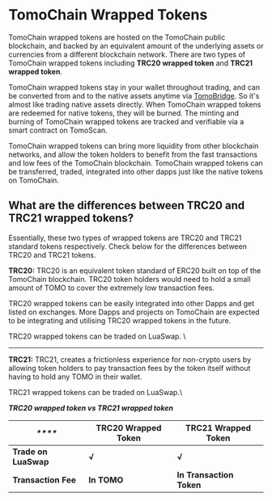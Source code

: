 # TomoChain Wrapped Tokens

TomoChain wrapped tokens are hosted on the TomoChain public blockchain, and backed by an equivalent amount of the underlying assets or currencies from a different blockchain network. There are two types of TomoChain wrapped tokens including **TRC20 wrapped token** and **TRC21 wrapped token**.

TomoChain wrapped tokens stay in your wallet throughout trading, and can be converted from and to the native assets anytime via [TomoBridge](https://bridge.tomochain.com/). So it's almost like trading native assets directly. When TomoChain wrapped tokens are redeemed for native tokens, they will be burned. The minting and burning of TomoChain wrapped tokens are tracked and verifiable via a smart contract on TomoScan.

TomoChain wrapped tokens can bring more liquidity from other blockchain networks, and allow the token holders to benefit from the fast transactions and low fees of the TomoChain blockchain. TomoChain wrapped tokens can be transferred, traded, integrated into other dapps just like the native tokens on TomoChain.

## **What are the differences between TRC20 and TRC21 wrapped tokens?**

Essentially, these two types of wrapped tokens are TRC20 and TRC21 standard tokens respectively. Check below for the differences between TRC20 and TRC21 tokens.

**TRC20:** TRC20 is an equivalent token standard of ERC20 built on top of the TomoChain blockchain. TRC20 token holders would need to hold a small amount of TOMO to cover the extremely low transaction fees.&#x20;

TRC20 wrapped tokens can be easily integrated into other Dapps and get listed on exchanges. More Dapps and projects on TomoChain are expected to be integrating and utilising TRC20 wrapped tokens in the future.

TRC20 wrapped tokens can be traded on LuaSwap. \
****

**TRC21:** TRC21, creates a frictionless experience for non-crypto users by allowing token holders to pay transaction fees by the token itself without having to hold any TOMO in their wallet.&#x20;

TRC21 wrapped tokens can be traded on LuaSwap.\


_**TRC20 wrapped token vs TRC21 wrapped token**_

| _****_               | **TRC20 Wrapped Token** | **TRC21 Wrapped Token**  |
| -------------------- | ----------------------- | ------------------------ |
| **Trade on LuaSwap** | **√**                   | **√**                    |
| **Transaction Fee**  | **In TOMO**             | **In Transaction Token** |
